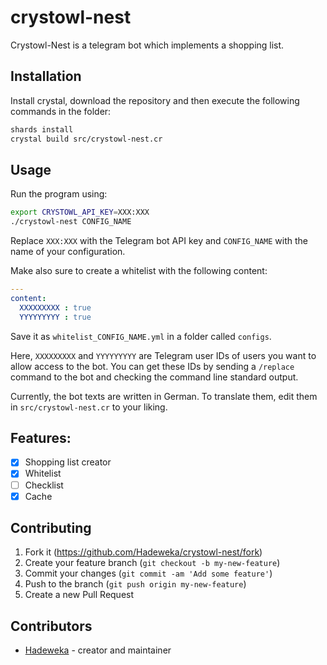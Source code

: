 # crystowl-nest

Crystowl-Nest is a telegram bot which implements a shopping list.

## Installation

Install crystal, download the repository and then execute the following commands in the folder:

```bash
shards install
crystal build src/crystowl-nest.cr
```

## Usage

Run the program using:

```bash
export CRYSTOWL_API_KEY=XXX:XXX
./crystowl-nest CONFIG_NAME
```

Replace ```XXX:XXX``` with the Telegram bot API key and ```CONFIG_NAME``` with the name of your configuration.

Make also sure to create a whitelist with the following content:

```yaml
---
content:
  XXXXXXXXX : true
  YYYYYYYYY : true
```

Save it as ```whitelist_CONFIG_NAME.yml``` in a folder called ```configs```.

Here, ```XXXXXXXXX``` and ```YYYYYYYYY``` are Telegram user IDs of users you want to allow access to the bot.
You can get these IDs by sending a ```/replace``` command to the bot and checking the command line standard output.

Currently, the bot texts are written in German. To translate them, edit them in ```src/crystowl-nest.cr``` to your liking.

## Features:

* [X] Shopping list creator
* [X] Whitelist
* [ ] Checklist
* [X] Cache

## Contributing

1. Fork it (<https://github.com/Hadeweka/crystowl-nest/fork>)
2. Create your feature branch (`git checkout -b my-new-feature`)
3. Commit your changes (`git commit -am 'Add some feature'`)
4. Push to the branch (`git push origin my-new-feature`)
5. Create a new Pull Request

## Contributors

- [Hadeweka](https://github.com/Hadeweka) - creator and maintainer
